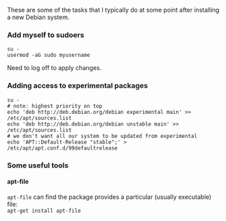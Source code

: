 
These are some of the tasks that I typically do at some point after installing a new Debian system.

### Add myself to sudoers
```
su -
usermod -aG sudo myusername
```
Need to log off to apply changes.

### Adding access to experimental packages
```
su -
# note: highest priority on top
echo 'deb http://deb.debian.org/debian experimental main' >> /etc/apt/sources.list
echo 'deb http://deb.debian.org/debian unstable main' >> /etc/apt/sources.list
# we don't want all our system to be updated from experimental
echo 'APT::Default-Release "stable";' > /etc/apt/apt.conf.d/99defaultrelease
```

### Some useful tools

#### apt-file

`apt-file` can find the package provides a particular (usually executable) file:  
`apt-get install apt-file`
